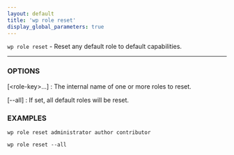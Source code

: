 ```yaml
---
layout: default
title: 'wp role reset'
display_global_parameters: true
---
```


`wp role reset` - Reset any default role to default capabilities.

<hr />

### OPTIONS

[&lt;role-key&gt;...]
: The internal name of one or more roles to reset.

[\--all]
: If set, all default roles will be reset.

### EXAMPLES

    wp role reset administrator author contributor

    wp role reset --all



